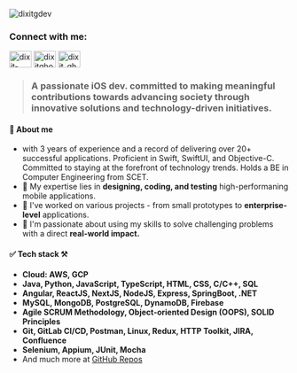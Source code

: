 <p align="left"> <img src="https://komarev.com/ghpvc/?username=adityakvaghela&label=Profile%20views&color=0e75b6&style=flat" alt="dixitgdev" /> </p>
<h3 align="left">Connect with me:</h3>
<p align="left">
<a href="https://linkedin.com/in/adityakvaghela" target="blank"><img align="center" src="https://raw.githubusercontent.com/rahuldkjain/github-profile-readme-generator/master/src/images/icons/Social/linked-in-alt.svg" alt="dixit-ghodadara" height="30" width="40" /></a>
<a href="https://twitter.com/iadii13" target="blank"><img align="center" src="https://raw.githubusercontent.com/rahuldkjain/github-profile-readme-generator/master/src/images/icons/Social/twitter.svg" alt="dixitghodadara" height="30" width="40" /></a>
<a href="https://instagram.com/adityaavaghela" target="blank"><img align="center" src="https://raw.githubusercontent.com/rahuldkjain/github-profile-readme-generator/master/src/images/icons/Social/instagram.svg" alt="dixit_ghodadara" height="30" width="40" /></a>
</p>

> ### **A passionate iOS dev. committed to making meaningful contributions towards advancing society through innovative solutions and technology-driven initiatives.**

#### 👤 About me
-  with 3 years of experience and a record of delivering over 20+ successful applications. Proficient in Swift, SwiftUI, and Objective-C. Committed to staying at the forefront of          technology trends. Holds a BE in Computer Engineering from SCET.
- 🔬 My expertise lies in **designing, coding, and testing** high-performaning mobile applications.
- 🦾 I've worked on various projects - from small prototypes to **enterprise-level** applications.
- 🚀 I'm passionate about using my skills to solve challenging problems with a direct **real-world impact.**
  
#### ✅ Tech stack ⚒️
- **Cloud: AWS, GCP**
- **Java, Python, JavaScript, TypeScript, HTML, CSS, C/C++, SQL**
- **Angular, ReactJS, NextJS, NodeJS, Express, SpringBoot, .NET**
- **MySQL, MongoDB, PostgreSQL, DynamoDB, Firebase**
- **Agile SCRUM Methodology, Object-oriented Design (OOPS), SOLID Principles**
- **Git, GitLab CI/CD, Postman, Linux, Redux, HTTP Toolkit, JIRA, Confluence**
- **Selenium, Appium, JUnit, Mocha**
- And much more at [GitHub Repos](https://github.com/adityakvaghela?tab=repositories)



<!--
**AdityaKVaghela/AdityaKVaghela** is a ✨ _special_ ✨ repository because its `README.md` (this file) appears on your GitHub profile.

Here are some ideas to get you started:

- 🔭 I’m currently working on ...
- 🌱 I’m currently learning ...
- 👯 I’m looking to collaborate on ...
- 🤔 I’m looking for help with ...
- 💬 Ask me about ...
- 📫 How to reach me: ...
- 😄 Pronouns: ...
- ⚡ Fun fact: ...
-->

